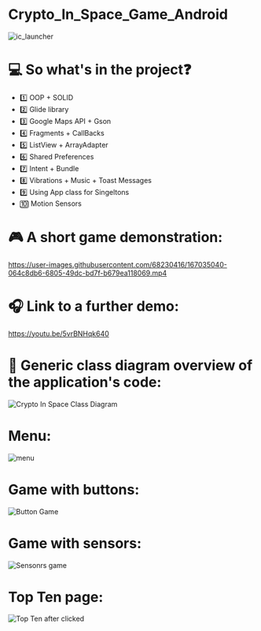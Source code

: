 # Crypto_In_Space_Game_Android

![ic_launcher](https://user-images.githubusercontent.com/68230416/167035243-5734f5f4-9c6d-4dfb-8ac6-f150afa4cc45.png)

# :computer: So what's in the project:question:

- 1️⃣ OOP + SOLID
- 2️⃣ Glide library
- 3️⃣ Google Maps API + Gson
- 4️⃣ Fragments + CallBacks
- 5️⃣ ListView + ArrayAdapter
- 6️⃣ Shared Preferences
- 7️⃣ Intent + Bundle
- 8️⃣ Vibrations + Music + Toast Messages
- 9️⃣ Using App class for Singeltons
- 🔟 Motion Sensors

# :video_game: A short game demonstration: 

https://user-images.githubusercontent.com/68230416/167035040-064c8db6-6805-49dc-bd7f-b679ea118069.mp4

# :headphones: Link to a further demo:

https://youtu.be/5vrBNHqk640

# :book: Generic class diagram overview of the application's code:

![Crypto In Space Class Diagram](https://user-images.githubusercontent.com/68230416/167376285-8552c585-e004-4221-84e0-c0e0233ba1cf.jpg)

# Menu:

![menu](https://user-images.githubusercontent.com/68230416/167035899-722ea16e-8306-4921-a776-cdb0e87fdeda.png)

# Game with buttons:

![Button Game](https://user-images.githubusercontent.com/68230416/167035937-f0ecb158-e32e-4dbe-8cbd-72075fe77908.png)

# Game with sensors:

![Sensonrs game](https://user-images.githubusercontent.com/68230416/167035958-723df551-802f-4ae5-a24d-2a7859aa4a89.png)

# Top Ten page:

![Top Ten after clicked](https://user-images.githubusercontent.com/68230416/167036493-4702670c-90b5-4859-bf1b-85d517aeaba4.png)

